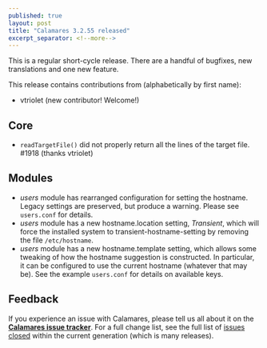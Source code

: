 ```yaml
---
published: true
layout: post
title: "Calamares 3.2.55 released"
excerpt_separator: <!--more-->
---
```


This is a regular short-cycle release.
There are a handful of bugfixes, new translations and one new feature.


<!--more-->


This release contains contributions from (alphabetically by first name):
 - vtriolet (new contributor! Welcome!)

## Core ##
 - `readTargetFile()` did not properly return all the lines of the target
   file. #1918 (thanks vtriolet)

## Modules ##
 - *users* module has rearranged configuration for setting the hostname.
   Legacy settings are preserved, but produce a warning. Please see
   `users.conf` for details.
 - *users* module has a new hostname.location setting, *Transient*, which
   will force the installed system to transient-hostname-setting by removing
   the file `/etc/hostname`.
 - *users* module has a new hostname.template setting, which allows some
   tweaking of how the hostname suggestion is constructed. In particular,
   it can be configured to use the current hostname (whatever that may be).
   See the example `users.conf` for details on available keys.


## Feedback ##

If you experience an issue with Calamares, please tell us all about it
on the [**Calamares issue tracker**][1]. For a full change list, see
the full list of [issues closed][2] within the current generation (which is many releases).

[1]: https://github.com/calamares/calamares/issues
[2]: https://github.com/calamares/calamares/milestone/81
